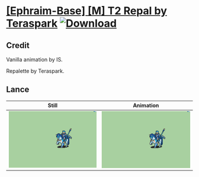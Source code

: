 # [\[Ephraim-Base\] \[M\] T2 Repal by Teraspark](./) [![Download](https://img.shields.io/badge/Download--red?style=social&logo=github)](https://minhaskamal.github.io/DownGit/#/home?url=https://github.com/Klokinator/FE-Repo/tree/main/Battle%20Animations%2FLords%20-%20FE8%20Types%2F%5BEphraim-Base%5D%20%5BM%5D%20T2%20Repal%20by%20Teraspark%2F2.%20Lance)

## Credit

Vanilla animation by IS.

Repalette by Teraspark.

## Lance

| Still | Animation |
| :---: | :-------: |
| ![Lance still](./Lance_000.png) | ![Lance animation](./Lance.gif) |
